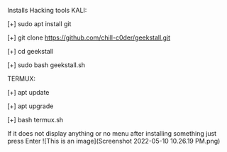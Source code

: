 Installs Hacking tools KALI:

[+] sudo apt install git

[+] git clone https://github.com/chill-c0der/geekstall.git

[+] cd geekstall

[+] sudo bash geekstall.sh

TERMUX:

[+] apt update

[+] apt upgrade

[+] bash termux.sh

If it does not display anything or no menu after installing something just press Enter ![This is an image](Screenshot 2022-05-10 10.26.19 PM.png)
